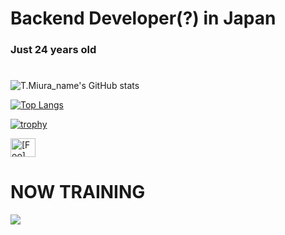 # Backend Developer(?) in Japan
### Just 24 years old 
#
![T.Miura_name's GitHub stats](https://github-readme-stats.vercel.app/api?username=gs223gs&show_icons=true&theme=vue-dark&cache_seconds=1800)

[![Top Langs](https://github-readme-stats.vercel.app/api/top-langs/?username=gs223gs&layout=compact&theme=vue-dark&cache_seconds=1800)](https://github.com/anuraghazra/github-readme-stats)

[![trophy](https://github-profile-trophy.vercel.app/?username=gs223gs&theme=discord&cache_seconds=1800)](https://github.com/ryo-ma/github-profile-trophy)

<p align="left">
<a href="https://x.com/gs223gs_" target="blank"><img align="center" src="https://raw.githubusercontent.com/rahuldkjain/github-profile-readme-generator/master/src/images/icons/Social/twitter.svg" alt="[Foo]" height="30" width="40" /></a>
</p>
  
# NOW TRAINING
<img src="[https://skillicons.dev/icons?i=react,typescript,tailwind,docker](https://skillicons.dev/icons?i=react,typescript,tailwind,docker,notion)" /> <br /><br />
<!-- --------------------------------- :) ---------------------------------- -->

